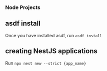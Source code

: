### Node Projects

## asdf install
Once you have installed asdf, run `asdf install`

## creating NestJS applications
Run `npx nest new --strict {app_name}`